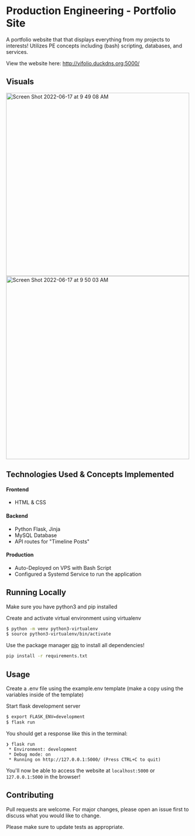 # Production Engineering - Portfolio Site

A portfolio website that that displays everything from my projects to interests! Utilizes PE concepts including (bash) scripting, databases, and services.

View the website here: http://vifolio.duckdns.org:5000/

## Visuals
<img width="500" alt="Screen Shot 2022-06-17 at 9 49 08 AM" src="https://user-images.githubusercontent.com/81380688/174342044-d68c9d20-bc5b-4f02-8d34-d9c0841e23a9.png"> <img width="500" alt="Screen Shot 2022-06-17 at 9 50 03 AM" src="https://user-images.githubusercontent.com/81380688/174342160-7a73dbc7-f7ad-4e49-9dfd-cc8e259e6e1d.png">


## Technologies Used & Concepts Implemented
#### Frontend #### 
-  HTML & CSS
#### Backend ####
- Python Flask, Jinja
- MySQL Database 
- API routes for "Timeline Posts"

#### Production ####
- Auto-Deployed on VPS with Bash Script
- Configured a Systemd Service to run the application


## Running Locally

Make sure you have python3 and pip installed

Create and activate virtual environment using virtualenv
```bash
$ python -m venv python3-virtualenv
$ source python3-virtualenv/bin/activate
```

Use the package manager [pip](https://pip.pypa.io/en/stable/) to install all dependencies!

```bash
pip install -r requirements.txt
```

## Usage

Create a .env file using the example.env template (make a copy using the variables inside of the template)

Start flask development server
```bash
$ export FLASK_ENV=development
$ flask run
```

You should get a response like this in the terminal:
```
❯ flask run
 * Environment: development
 * Debug mode: on
 * Running on http://127.0.0.1:5000/ (Press CTRL+C to quit)
```

You'll now be able to access the website at `localhost:5000` or `127.0.0.1:5000` in the browser! 

## Contributing

Pull requests are welcome. For major changes, please open an issue first to discuss what you would like to change.

Please make sure to update tests as appropriate.
